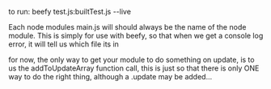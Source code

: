 
to run:
beefy test.js:builtTest.js --live

Each node modules main.js will should always be the name of the node module. This is simply for use with beefy, so that when we get a console log error, it will tell us which file its in


for now, the only way to get your module to do something on update, is to us the addToUpdateArray function call, this is just so that there is only ONE way to do the right thing, although a .update may be added...
